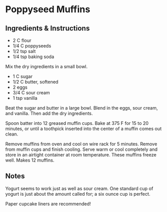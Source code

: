 # Poppyseed Muffins

## Ingredients & Instructions

- 2 C flour
- 1/4 C poppyseeds
- 1/2 tsp salt
- 1/4 tsp baking soda

Mix the dry ingredients in a small bowl.

- 1 C sugar
- 1/2 C butter, softened
- 2 eggs
- 3/4 C sour cream
- 1 tsp vanilla

Beat the sugar and butter  in a large bowl.  Blend in the  eggs, sour cream, and
vanilla.  Then add the dry ingredients.

Spoon batter into 12 greased muffin cups. Bake at 375 F for 15 to 20 minutes, or
until a toothpick inserted into the center of a muffin comes out clean.

Remove muffins from oven and cool on wire rack for 5 minutes. Remove from muffin
cups and finish cooling.  Serve warm or cool completely and store in an airtight
container at room temperature.  These muffins freeze well.  Makes 12 muffins.


## Notes

Yogurt seems to work  just as well as sour cream.  One standard cup of yogurt is
just about the amount called for; a six ounce cup is perfect.

Paper cupcake liners are recommended!
